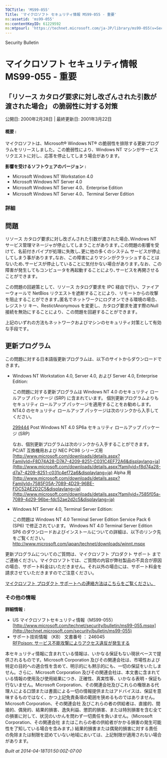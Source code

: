 ```yaml
---
TOCTitle: 'MS99-055'
Title: 'マイクロソフト セキュリティ情報 MS99-055 - 重要'
ms:assetid: 'ms99-055'
ms:contentKeyID: 61229592
ms:mtpsurl: 'https://technet.microsoft.com/ja-JP/library/ms99-055(v=Security.10)'
---
```


Security Bulletin

マイクロソフト セキュリティ情報 MS99-055 - 重要
===============================================

「リソース カタログ要求に対し改ざんされた引数が渡された場合」 の脆弱性に対する対策
----------------------------------------------------------------------------------

公開日: 2000年2月28日 | 最終更新日: 2001年3月22日

#### 概要 :

マイクロソフトは、Microsoft® Windows NT® の脆弱性を排除する更新プログラムをリリースしました。この脆弱性により、Windows NT マシンがサービス リクエストに対し、応答を停止してしまう場合があります。

**影響を受けるソフトウェアのバージョン** **:**

-   Microsoft Windows NT Workstation 4.0
-   Microsoft Windows NT Server 4.0
-   Microsoft Windows NT Server 4.0、Enterprise Edition
-   Microsoft Windows NT Server 4.0、Terminal Server Edition

### 詳細

問題
----

<span></span>
リソース カタログ要求に対し改ざんされた引数が渡された場合､Windows NT サービス管理マネージャが停止してしまうことがあります｡この問題の影響を受けて、名前付きパイプが処理に失敗し､更に他の多くのシステム サービスが停止してしまう事があります｡なお、この障害によりマシンがクラッシュすることはないため､サービスが停止していることに気付かない場合があります｡なお、この障害が発生してもコンピュータを再起動することにより､サービスを再開させることができます｡

この問題の回避策として、リソース カタログ要求を IPC 経由で行い、ファイアーウォールで NetBios リクエストを遮断することにより、リモートからの攻撃を阻止することができます｡匿名でネットワークにログオンできる環境の場合、レジストリ キー、RestictAnonymous を変更し、カタログ要求を渡す際のNull 接続を無効にすることにより、この問題を回避することができます｡

上記のいずれの方法もネットワークおよびマシンのセキュリティ対策として有効な手段です｡

更新プログラム
--------------

<span></span>
この問題に対する日本語版更新プログラムは、以下のサイトからダウンロードできます。

-   Windows NT Workstation 4.0, Server 4.0, および Server 4.0, Enterprise Edition:

    この問題に対する更新プログラムは Windows NT 4.0 のセキュリティ ロールアップ パッケージ (SRP) に含まれています。
    個別更新プログラムよりもセキュリティ ロールアップ パッケージを適用することをお勧めします。
    NT4.0 のセキュリティ ロールアップ パッケージは次のリンクから入手してください。

    [299444](http://support.microsoft.com/kb/299444) Post Windows NT 4.0 SP6a セキュリティ ロールアップ パッケージ (SRP)

    なお、個別更新プログラムは次のリンクから入手することができます。
    PC/AT 互換機用および NEC PC98 シリーズ用  
    [http://www.microsoft.com/downloads/details.aspx?FamilyId=F8D74A28-D7A7-4209-8251-C031C4EF72A6&displaylang=ja](http://www.microsoft.com/downloads/details.aspx?familyid=f8d74a28-d7a7-4209-8251-c031c4ef72a6&displaylang=ja)
    Alpha 用  
    [http://www.microsoft.com/downloads/details.aspx?FamilyId=7585F05A-7089-4D29-96BE-FDC52AE2D2C5&displaylang=ja](http://www.microsoft.com/downloads/details.aspx?familyid=7585f05a-7089-4d29-96be-fdc52ae2d2c5&displaylang=ja)

-   Windows NT Server 4.0, Terminal Server Edition:

    この問題は Windows NT 4.0 Terminal Server Edition Service Pack 6 (SP6) で修正されています。 Windows NT 4.0 Terminal Server Edition SP6 のダウンロードおよびインストールについての詳細は、以下のリンク先をご覧ください。
    <http://www.microsoft.com/japan/technet/downloads/winnt.mspx>

更新プログラムについてのご質問は、マイクロソフト プロダクト サポート までご連絡ください。マイクロソフトでは、ご質問の内容が弊社製品の不具合が原因の場合、サポート料金はいただきません。それ以外の場合には、サポート料金を請求させていただきますのでご注意ください。

[マイクロソフト プロダクト サポートへの連絡方法はこちらをご覧ください。](http://www.microsoft.com/japan/security/support/patchqa.mspx)

### その他の情報

**詳細情報** **:**

-   US マイクロソフトセキュリティ情報（MS99-055）  
    [http://www.microsoft.com/technet/security/bulletin/ms99-055.mspx](http://technet.microsoft.com/security/bulletin/ms99-055)
-   サポート技術情報 （KB） 文書番号 ： 246045  
    [RFPoison: サービス不能攻撃によりアクセス違反が発生する](http://support.microsoft.com/kb/246045)

本セキュリティ情報に含まれている情報は、いかなる保証もない現状ベースで提供されるものです。Microsoft Corporation 及びその関連会社は、市場性および特定の目的への適合性を含めて、明示的にも黙示的にも、一切の保証をいたしません。さらに、Microsoft Corporation 及びその関連会社は、本文書に含まれている情報の使用及び使用結果につき、正確性、真実性等、いかなる表明・保証も行ないません。Microsoft Corporation、その関連会社及びこれらの権限ある代理人による口頭または書面による一切の情報提供またはアドバイスは、保証を意味するものではなく、かつ上記免責条項の範囲を狭めるものではありません。Microsoft Corporation、その関連会社 及びこれらの者の供給者は、直接的、間接的、偶発的、結果的損害、逸失利益、懲罰的損害、または特別損害を含む全ての損害に対して、状況のいかんを問わず一切責任を負いません。（Microsoft Corporation、その関連会社 またはこれらの者の供給者がかかる損害の発生可能性を了知している場合を含みます。) 結果的損害または偶発的損害に対する責任の免除または制限を認めていない地域においては、上記制限が適用されない場合があります。

*Built at 2014-04-18T01:50:00Z-07:00*